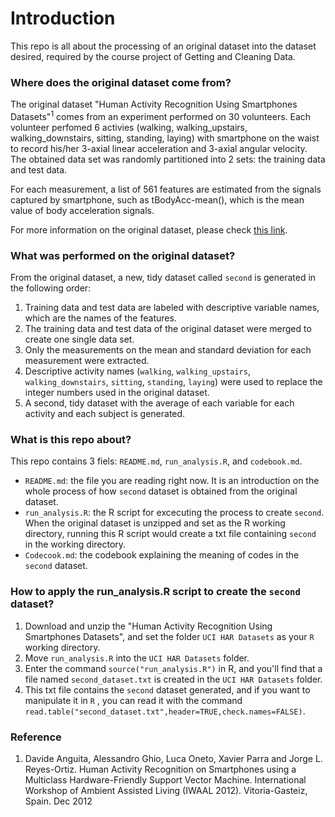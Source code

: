 Introduction
=============
This repo is all about the processing of an original dataset into the dataset desired, required by the course project of Getting and Cleaning Data.


### Where does the original dataset come from?

The original dataset "Human Activity Recognition Using Smartphones Datasets"<sup>1</sup> comes from an experiment performed on 30 volunteers. Each volunteer perfomed 6 activies (walking, walking_upstairs, walking_downstairs, sitting, standing, laying) with smartphone on the waist to record his/her 3-axial linear acceleration and 3-axial angular velocity. The obtained data set was randomly partitioned into 2 sets: the training data and test data.

For each measurement, a list of 561 features are estimated from the signals captured by smartphone, such as tBodyAcc-mean(), which is the mean value of body acceleration signals.

For more information on the original dataset, please check [this link](http://archive.ics.uci.edu/ml/datasets/Human+Activity+Recognition+Using+Smartphones#).


### What was performed on the original dataset?

From the original dataset, a new, tidy dataset called `second` is generated in the following order:
 1. Training data and test data are labeled with descriptive variable names, which are the names of the features.
 2. The training data and test data of the original dataset were merged to create one single data set.
 3. Only the measurements on the mean and standard deviation for each measurement were extracted.
 4. Descriptive activity names (`walking`, `walking_upstairs`, `walking_downstairs`, `sitting`, `standing`, `laying`) were used to replace the integer numbers used in the original dataset.
 5. A second, tidy dataset with the average of each variable for each activity and each subject is generated.  

 
### What is this repo about?

This repo contains 3 fiels: `README.md`, `run_analysis.R`, and `codebook.md`. 
  * `README.md`: the file you are reading right now. It is an introduction on the whole process of how `second` dataset is obtained from the original dataset.  
  * `run_analysis.R`: the R script for excecuting the process to create `second`. When the original dataset is unzipped and set as the R working directory, running this R script would create a txt file containing `second` in the working directory.
  * `Codecook.md`: the codebook explaining the meaning of codes in the `second` dataset.


### How to apply the run_analysis.R script to create the `second` dataset? 
 1. Download and unzip the "Human Activity Recognition Using Smartphones Datasets", and set the folder `UCI HAR Datasets` as your `R` working directory.
 2. Move `run_analysis.R` into the `UCI HAR Datasets` folder.
 3. Enter the command `source("run_analysis.R")` in R, and you'll find that a file named `second_dataset.txt` is created in the `UCI HAR Datasets` folder. 
 4. This txt file contains the `second` dataset generated, and if you want to manipulate it in `R` , you can read it with the command `read.table("second_dataset.txt",header=TRUE,check.names=FALSE)`.   

  
### Reference

 1. Davide Anguita, Alessandro Ghio, Luca Oneto, Xavier Parra and Jorge L. Reyes-Ortiz. Human Activity Recognition on Smartphones using a Multiclass Hardware-Friendly Support Vector Machine. International Workshop of Ambient Assisted Living (IWAAL 2012). Vitoria-Gasteiz, Spain. Dec 2012




